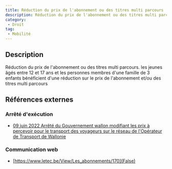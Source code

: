 ```yaml
---
title: Réduction du prix de l'abonnement ou des titres multi parcours
description: Réduction du prix de l'abonnement ou des titres multi parcours
category: 
 - Droit
tag: 
 - Mobilité
---
```


## Description

Réduction du prix de l'abonnement ou des titres multi parcours.
les jeunes âgés entre 12 et 17 ans et les personnes membres d'une famille de 3 enfants bénéficient d'une réduction sur le prix de l'abonnement et/ou des titres multi parcours

## Références externes 

### Arrêté d'exécution

- [09 juin 2022
Arrêté du Gouvernement wallon modifiant les prix à percevoir pour le transport
des voyageurs sur le réseau de l'Opérateur de Transport de Wallonie](https://wallex.wallonie.be/eli/arrete/2022/06/09/2022015317)
### Communication web

- [https://www.letec.be/View/Les_abonnements/170](False)


